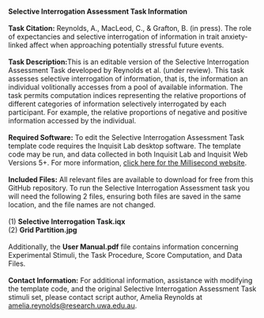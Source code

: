 <b>Selective Interrogation Assessment Task Information</b>
<br><br>
<b>Task Citation:</b>
Reynolds, A., MacLeod, C., & Grafton, B. (in press). The role of expectancies and selective interrogation of information in trait anxiety-linked affect when approaching potentially stressful future events.
<br><br>
<b>Task Description:</b>This is an editable version of the Selective Interrogation Assessment Task developed by Reynolds et al. (under review). This task assesses selective interrogation of information, that is, 
the information an individual volitionally accesses from a pool of available information. The task permits computation indices representing the relative proportions of different categories 
of information selectively interrogated by each participant. For example, the relative proportions of negative and positive information accessed by the individual.
<br><br>
<b>Required Software:</b>
To edit the Selective Interrogation Assessment Task template code requires the Inquisit Lab desktop software. The template code may be run, and data collected in both Inquisit Lab and Inquisit Web Versions 5+. 
For more information, <a href="https://www.millisecond.com/">click here for the Millisecond website</a>.
<br><br>
<b>Included Files:</b>
All relevant files are available to download for free from this GitHub repository. To run the Selective Interrogation Assessment task you will need the following 2 files, ensuring both files are saved in the same location, and the file names are not changed.
<br><br>
(1) <b>Selective Interrogation Task.iqx</b>
<br>
(2) <b>Grid Partition.jpg</b>
<br><br>
Additionally, the <b>User Manual.pdf</b> file contains information concerning Experimental Stimuli, the Task Procedure, Score Computation, and Data Files.
<br><br>
<b>Contact Information:</b> For additional information, assistance with modifying the template code, and the original Selective Interrogation Assessment Task stimuli set, please contact script author, Amelia Reynolds at <a href="mailto:amelia.reynolds@research.uwa.edu.au">amelia.reynolds@research.uwa.edu.au</a>.
